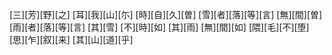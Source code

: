 [三][芳][野][之] [耳][我][山][尓] [時][自][久][曽] [雪][者][落][等][言] [無][間][曽] [雨][者][落][等][言] [其][雪] [不][時][如] [其][雨] [無][間][如] [隈][毛][不][堕] [思][乍][叙][来] [其][山][道][乎]
